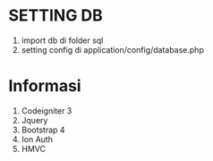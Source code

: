 # SETTING DB
1. import db di folder sql
2. setting config di application/config/database.php

# Informasi
1. Codeigniter 3
2. Jquery
3. Bootstrap 4
4. Ion Auth
5. HMVC